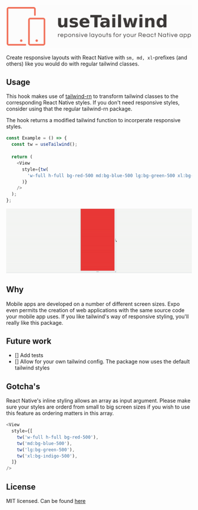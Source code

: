 <img width="600" src="./logo.png">

Create responsive layouts with React Native with `sm, md, xl`-prefixes (and others) like you would do with regular tailwind classes.

## Usage

This hook makes use of [tailwind-rn](https://github.com/vadimdemedes/tailwind-rn) to transform tailwind classes to the corresponding React Native styles. If you don't need responsive styles, consider using that the regular tailwind-rn package.

The hook returns a modified tailwind function to incorperate responsive styles.

```js
const Example = () => {
  const tw = useTailwind();

  return (
    <View
      style={tw(
        'w-full h-full bg-red-500 md:bg-blue-500 lg:bg-green-500 xl:bg-indigo-500'
      )}
    />
  );
};
```

<p align="center">
<img width="600" src="./example.gif">
</p>

## Why

Mobile apps are developed on a number of different screen sizes. Expo even permits the creation of web applications with the same source code your mobile app uses. If you like tailwind's way of responsive styling, you'll really like this package.

## Future work

- [] Add tests
- [] Allow for your own tailwind config. The package now uses the default tailwind styles

## Gotcha's

React Native's inline styling allows an array as input argument. Please make sure your styles are orderd from small to big screen sizes if you wish to use this feature as ordering matters in this array.

```js
<View
  style={[
    tw('w-full h-full bg-red-500'),
    tw('md:bg-blue-500'),
    tw('lg:bg-green-500'),
    tw('xl:bg-indigo-500'),
  ]}
/>
```

## License

MIT licensed. Can be found [here](LICENSE)
